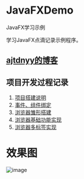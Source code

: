 # JavaFXDemo
JavaFX学习示例

学习JavaFX点滴记录示例程序。
## <a href='http://www.vbox.top?from=github' target='_blank'>ajtdnyy的博客</a>

## 项目开发过程记录
1. <a href='http://www.vbox.top/509.html?from=github' target='_blank'>项目搭建说明</a>
2. <a href='http://www.vbox.top/523.html?from=github' target='_blank'>事件、组件绑定</a>
3. <a href='http://www.vbox.top/529.html?from=github' target='_blank'>浏览器雏形搭建</a>
4. <a href='http://www.vbox.top/537.html?from=github' target='_blank'>浏览器基础功能实现</a>
5. <a href='http://www.vbox.top/542.html?from=github' target='_blank'>浏览器多标签实现</a>

# 效果图
![image](http://www.vbox.top/wp-content/uploads/2017/09/fx54.jpg)